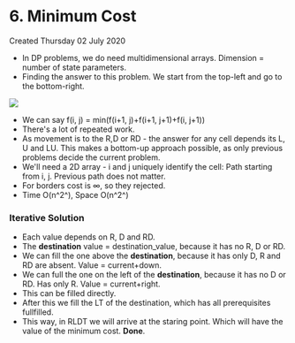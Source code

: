 # 6. Minimum Cost
Created Thursday 02 July 2020

- In DP problems, we do need multidimensional arrays. Dimension = number of state parameters.
- Finding the answer to this problem. We start from the top-left and go to the bottom-right.

![](/assets/6._Minimum_Cost-image-1.png)

- We can say f(i, j) = min(f(i+1, j)+f(i+1, j+1)+f(i, j+1))
- There's a lot of repeated work.
- As movement is to the R,D or RD - the answer for any cell depends its L, U and LU. This makes a bottom-up approach possible, as only previous problems decide the current problem.
- We'll need a 2D array - i and j uniquely identify the cell: Path starting from i, j. Previous path does not matter.
- For borders cost is ∞, so they rejected.
- Time O(n^2^), Space O(n^2^)

### Iterative Solution

- Each value depends on R, D and RD.
- The **destination** value = destination_value, because it has no R, D or RD.
- We can fill the one above the **destination**, because it has only D, R and RD are absent. Value = current+down.
- We can full the one on the left of the **destination**, because it has no D or RD. Has only R. Value = current+right.
- This can be filled directly.
- After this we fill the LT of the destination, which has all prerequisites fullfilled.
- This way, in RLDT we will arrive at the staring point. Which will have the value of the minimum cost. **Done**.
